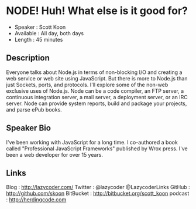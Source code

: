 NODE! Huh! What else is it good for?
===================================

* Speaker   : Scott Koon
* Available : All day, both days
* Length    : 45 minutes

Description
-----------

Everyone talks about Node.js in terms of non-blocking I/O and creating a web service
or web site using JavaScript. But there is more to Node.js than just Sockets, ports, and protocols.
I'll explore some of the non-web exclusive uses of Node.js. Node can be a code compiler, an FTP server,
a continuous integration server, a mail server, a deployment server, or an IRC server. Node can provide
system reports, build and package your projects, and parse ePub books.




Speaker Bio
------------
I've been working with JavaScript for a long time. I co-authored a book called "Professional JavaScript Frameworks"
published by Wrox press. I've been a web developer for over 15 years. 


Links
-----
Blog        : http://lazycoder.com/
Twitter     : @lazycoder
              @LazycoderLinks
GitHub      : http://github.com/skoon
BitBucket   : http://bitbucket.org/scott_koon
podcast     : http://herdingcode.com
